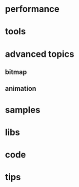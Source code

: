 
# performance

# tools

# advanced topics

## bitmap

## animation

# samples

# libs

# code

# tips
